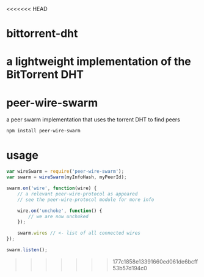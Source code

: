 <<<<<<< HEAD
# bittorrent-dht

a lightweight implementation of the BitTorrent DHT
=======
# peer-wire-swarm

a peer swarm implementation that uses the torrent DHT to find peers

	npm install peer-wire-swarm

# usage

``` js
var wireSwarm = require('peer-wire-swarm');
var swarm = wireSwarm(myInfoHash, myPeerId);

swarm.on('wire', function(wire) {
	// a relevant peer-wire-protocol as appeared
	// see the peer-wire-protocol module for more info

	wire.on('unchoke', function() {
		// we are now unchoked
	});

	swarm.wires // <- list of all connected wires
});

swarm.listen();
```
>>>>>>> 177c1858e13391660ed061de6bcff53b57d194c0
